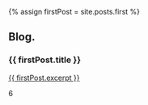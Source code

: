 {% assign firstPost = site.posts.first %}

## Blog.

### {{ firstPost.title }}
<p><a href="{{ firstPost.url }}">{{ firstPost.excerpt }}</a></p>

6